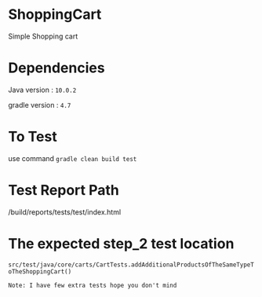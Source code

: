 # ShoppingCart

Simple Shopping cart

# Dependencies

Java version : `10.0.2`

gradle version : `4.7`


# To Test

use command `gradle clean build test`


# Test Report Path

/build/reports/tests/test/index.html


# The expected step_2  test location

`src/test/java/core/carts/CartTests.addAdditionalProductsOfTheSameTypeToTheShoppingCart()`

`Note: I have few extra tests hope you don't mind`